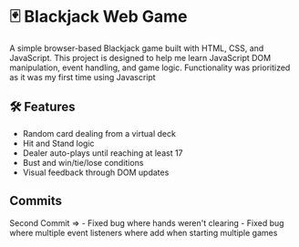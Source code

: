 # 🃏 Blackjack Web Game

A simple browser-based Blackjack game built with HTML, CSS, and JavaScript. This project is designed to help me learn JavaScript DOM manipulation, event handling, and game logic.
Functionality was prioritized as it was my first time using Javascript

## 🛠️ Features

- Random card dealing from a virtual deck
- Hit and Stand logic
- Dealer auto-plays until reaching at least 17
- Bust and win/tie/lose conditions
- Visual feedback through DOM updates

## Commits

 Second Commit => 
    - Fixed bug where hands weren't clearing
    - Fixed bug where multiple event listeners where add when starting multiple games
